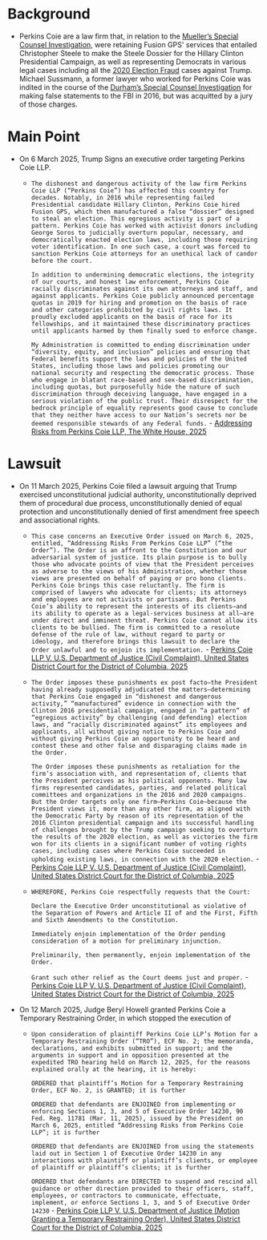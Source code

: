 # Background
- Perkins Coie are a law firm that, in relation to the [Mueller’s Special Counsel Investigation](../2017-21%20Donald%20Trump/2016-19%20Mueller’s%20Special%20Counsel%20Investigation), were retaining Fusion GPS' services that entailed Christopher Steele to make the Steele Dossier for the Hillary Clinton Presidential Campaign, as well as representing Democrats in various legal cases including all the [2020 Election Fraud](../2017-21%20Donald%20Trump/2020%20Election%20Fraud%20Conspiracy,%202nd%20Impeachment) cases against Trump. Michael Sussmann, a former lawyer who worked for Perkins Coie was indited in the course of the [Durham’s Special Counsel Investigation](../2017-21%20Donald%20Trump/2019-23%20Durham’s%20Special%20Counsel%20Investigation) for making false statements to the FBI in 2016, but was acquitted by a jury of those charges.
# Main Point
- On 6 March 2025, Trump Signs an executive order targeting Perkins Coie LLP.
	- `The dishonest and dangerous activity of the law firm Perkins Coie LLP (“Perkins Coie”) has affected this country for decades. Notably, in 2016 while representing failed Presidential candidate Hillary Clinton, Perkins Coie hired Fusion GPS, which then manufactured a false “dossier” designed to steal an election. This egregious activity is part of a pattern. Perkins Coie has worked with activist donors including George Soros to judicially overturn popular, necessary, and democratically enacted election laws, including those requiring voter identification. In one such case, a court was forced to sanction Perkins Coie attorneys for an unethical lack of candor before the court.`
	  
	  `In addition to undermining democratic elections, the integrity of our courts, and honest law enforcement, Perkins Coie racially discriminates against its own attorneys and staff, and against applicants. Perkins Coie publicly announced percentage quotas in 2019 for hiring and promotion on the basis of race and other categories prohibited by civil rights laws. It proudly excluded applicants on the basis of race for its fellowships, and it maintained these discriminatory practices until applicants harmed by them finally sued to enforce change.`
	  
	  `My Administration is committed to ending discrimination under “diversity, equity, and inclusion” policies and ensuring that Federal benefits support the laws and policies of the United States, including those laws and policies promoting our national security and respecting the democratic process. Those who engage in blatant race-based and sex-based discrimination, including quotas, but purposefully hide the nature of such discrimination through deceiving language, have engaged in a serious violation of the public trust. Their disrespect for the bedrock principle of equality represents good cause to conclude that they neither have access to our Nation’s secrets nor be deemed responsible stewards of any Federal funds.` - [Addressing Risks from Perkins Coie LLP, The White House, 2025](https://www.whitehouse.gov/presidential-actions/2025/03/addressing-risks-from-perkins-coie-llp/)
# Lawsuit
- On 11 March 2025, Perkins Coie filed a lawsuit arguing that Trump exercised unconstitutional judicial authority, unconstitutionally deprived them of procedural due process, unconstitutionally denied of equal protection and unconstitutionally denied of first amendment free speech and associational rights.
	- `This case concerns an Executive Order issued on March 6, 2025, entitled, “Addressing Risks From Perkins Coie LLP” (“the Order”). The Order is an affront to the Constitution and our adversarial system of justice. Its plain purpose is to bully those who advocate points of view that the President perceives as adverse to the views of his Administration, whether those views are presented on behalf of paying or pro bono clients. Perkins Coie brings this case reluctantly. The firm is comprised of lawyers who advocate for clients; its attorneys and employees are not activists or partisans. But Perkins Coie’s ability to represent the interests of its clients—and its ability to operate as a legal-services business at all—are under direct and imminent threat. Perkins Coie cannot allow its clients to be bullied. The firm is committed to a resolute defense of the rule of law, without regard to party or ideology, and therefore brings this lawsuit to declare the Order unlawful and to enjoin its implementation.` - [Perkins Coie LLP V. U.S. Department of Justice (Civil Complaint), United States District Court for the District of Columbia, 2025](https://storage.courtlistener.com/recap/gov.uscourts.dcd.278290/gov.uscourts.dcd.278290.1.0_3.pdf)
	- `The Order imposes these punishments ex post facto—the President having already supposedly adjudicated the matters—determining that Perkins Coie engaged in “dishonest and dangerous activity,” “manufactured” evidence in connection with the Clinton 2016 presidential campaign, engaged in “a pattern” of “egregious activity” by challenging (and defending) election laws, and “racially discriminated against” its employees and applicants, all without giving notice to Perkins Coie and without giving Perkins Coie an opportunity to be heard and contest these and other false and disparaging claims made in the Order.`
	  
	  `The Order imposes these punishments as retaliation for the firm’s association with, and representation of, clients that the President perceives as his political opponents. Many law firms represented candidates, parties, and related political committees and organizations in the 2016 and 2020 campaigns. But the Order targets only one firm—Perkins Coie—because the President views it, more than any other firm, as aligned with the Democratic Party by reason of its representation of the 2016 Clinton presidential campaign and its successful handling of challenges brought by the Trump campaign seeking to overturn the results of the 2020 election, as well as victories the firm won for its clients in a significant number of voting rights cases, including cases where Perkins Coie succeeded in upholding existing laws, in connection with the 2020 election.` - [Perkins Coie LLP V. U.S. Department of Justice (Civil Complaint), United States District Court for the District of Columbia, 2025](https://storage.courtlistener.com/recap/gov.uscourts.dcd.278290/gov.uscourts.dcd.278290.1.0_3.pdf)
	- `WHEREFORE, Perkins Coie respectfully requests that the Court:`
	  
	  `Declare the Executive Order unconstitutional as violative of the Separation of Powers and Article II of and the First, Fifth and Sixth Amendments to the Constitution.`
	  
	  `Immediately enjoin implementation of the Order pending consideration of a motion for preliminary injunction.`
	  
	  `Preliminarily, then permanently, enjoin implementation of the Order.`
	  
	  `Grant such other relief as the Court deems just and proper.` - [Perkins Coie LLP V. U.S. Department of Justice (Civil Complaint), United States District Court for the District of Columbia, 2025](https://storage.courtlistener.com/recap/gov.uscourts.dcd.278290/gov.uscourts.dcd.278290.1.0_3.pdf)
- On 12 March 2025, Judge Beryl Howell granted Perkins Coie a Temporary Restraining Order, in which stopped the execution of 
	- `Upon consideration of plaintiff Perkins Coie LLP’s Motion for a Temporary Restraining Order (“TRO”), ECF No. 2; the memoranda, declarations, and exhibits submitted in support; and the arguments in support and in opposition presented at the expedited TRO hearing held on March 12, 2025, for the reasons explained orally at the hearing, it is hereby:`
	  
	  `ORDERED that plaintiff’s Motion for a Temporary Restraining Order, ECF No. 2, is GRANTED; it is further`
	  
	  `ORDERED that defendants are ENJOINED from implementing or enforcing Sections 1, 3, and 5 of Executive Order 14230, 90 Fed. Reg. 11781 (Mar. 11, 2025), issued by the President on March 6, 2025, entitled “Addressing Risks from Perkins Coie LLP”; it is further`
	  
	  `ORDERED that defendants are ENJOINED from using the statements laid out in Section 1 of Executive Order 14230 in any interactions with plaintiff or plaintiff’s clients, or employee of plaintiff or plaintiff’s clients; it is further`
	  
	  `ORDERED that defendants are DIRECTED to suspend and rescind all guidance or other direction provided to their officers, staff, employees, or contractors to communicate, effectuate, implement, or enforce Sections 1, 3, and 5 of Executive Order 14230` - [Perkins Coie LLP V. U.S. Department of Justice (Motion Granting a Temporary Restraining Order), United States District Court for the District of Columbia, 2025](https://storage.courtlistener.com/recap/gov.uscourts.dcd.278290/gov.uscourts.dcd.278290.21.0_4.pdf)